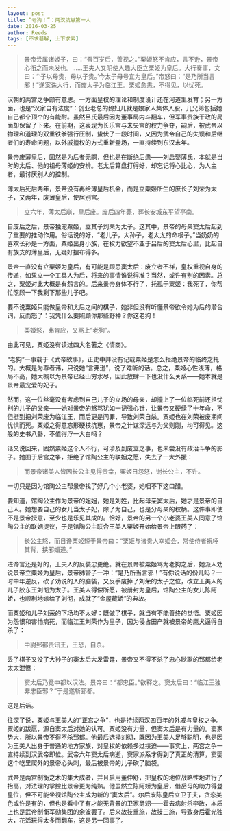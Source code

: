 ```yaml
---
layout: post
title: “老狗！”：两汉坑崽第一人
date: 2016-03-25
author: Reeds
tags: [不求甚解, 上下求索]
---
```


> 景帝尝属诸姬子，曰：“吾百岁后，善视之。”栗姬怒不肯应，言不逊，景帝心衔之而未发也。……王夫人又阴使人趣大臣立栗姬为皇后。大行奏事，文曰：“‘子以母贵，母以子贵。’今太子母号宜为皇后。”帝怒曰：“是乃所当言邪！”遂案诛大行，而废太子为临江王。栗姬愈恚，不得见，以忧死。

汉朝的两宫之争颇有意思。一方面皇权的理论和制度设计还在河道里发育；另一方面，也是“汉家自有法度”：创业老总的媳妇儿就是娘家人集体入股，几兄弟包括她自己都个顶个的有能耐。虽然吕氏最后因为董事局内斗翻车，但军事贵族干政的局面却保留了下来。在前期，这表现为长乐宫与未央宫的权力争夺，嗣后，被武帝以物理和道理的双重铁拳强行压制，蛰伏了一段时间，又因为武帝自己的失误和后继者们的寿命问题，以外戚擅权的方式重新登场，一直持续到东汉末年。

景帝废薄皇后，固然是为后者无嗣，但也是在断绝后患——刘启娶薄氏，本就是当时的太后、他的祖母薄姬的安排。老太后算盘打得好，却忘记将心比心，为人主者，最讨厌别人的控制。

薄太后死后两年，景帝没有再给薄皇后机会，而是立粟姬所生的庶长子刘荣为太子，又两年，废薄皇后，使居别宫。 

> 立六年，薄太后崩，皇后废。废后四年薨，葬长安城东平望亭南。 

自废后之后，景帝独宠粟姬，立其子刘荣为太子。这其中，景帝的母亲窦太后起到了重要的推动作用。俗话说的好，“老儿子，大孙子，老太太的命根子。”当奶奶的喜欢长孙是一方面，粟姬出身小族，在权力欲望不亚于吕后的窦太后心里，比起自有族支的薄皇后，无疑好摆布得多。

景帝一直没有立粟姬为皇后，有可能是顾忌窦太后：废立者不祥，皇权重视自身的传递，如果立一个工具人为后，将来的事情谁说得准？当然，或许有别的因素。总之，粟姬对此大概是有怨言的。后来景帝身体不行了，托孤于粟姬：我死了，你帮忙照顾一下我剩下那些儿子吧。

要不说粟姬只能做皇帝和太后之间的棋子，她非但没有听懂景帝欲令她为后的潜台词，反而怒了：我凭什么要照顾你那些野种？你这老狗！

> 栗姬怒，弗肯应，又骂上“老狗”。

由此可见，粟姬没有读过四大名著之《情商》。

“老狗”一事载于《武帝故事》，正史中并没有记载粟姬是怎么拒绝景帝的临终之托的。大概是为尊者讳，只说她“言弗逊”，说了难听的话。总之，粟姬心性浅薄，格局不高，她大概以为景帝已经山穷水尽，因此放肆一下也没什么关系——她本就是景帝最宠爱的妃子。

然而，这一位丝毫没有考虑到自己儿子的立场的母亲，却撞上了一位临死前还担忧别的儿子的父亲——她对景帝的怒骂犹如一记强心针，让景帝又硬续了十年命，不但挺到把刘荣废为临江王，而后更是问罪，导致刘荣自杀。粟姬也在刘荣被废期间忧惧而死。粟姬之得意忘形硬核坑崽，景帝之计谋深远与为父则刚，均可得见。这般的史书八卦，不值得浮一大白吗？

话又说回来，固然粟姬这个人不行，可涉及到废立之事，也未尝没有政治斗争的影子。她囿于后宫之争，拒绝了馆陶公主的联姻之愿，失去了一大外援：

> 而景帝诸美人皆因长公主见得贵幸，栗姬日怨怒，谢长公主，不许。

一切只是因为馆陶公主帮景帝找了好几个小老婆，她咽不下这口醋。

要知道，馆陶公主作为景帝的姐姐，她是刘姓，比起母亲窦太后，她才是景帝的自己人。她想要自己的女儿当太子妃，除了为自己，也是分母亲的权柄。这件事即使不是景帝授意，至少也是乐见其成的。恰好，景帝的另一个小老婆王美人同意了馆陶公主的联姻提议，于是馆陶公主联合王美人粟姬开始给景帝上眼药了：

> 长公主怒，而日谗栗姬短于景帝曰：“栗姬与诸贵人幸姬会，常使侍者祝唾其背，挟邪媚道。”

进谗言还是好的，王夫人的反装忠更绝。就在景帝被粟姬骂为老狗之后，她派人劝说景帝立粟姬为皇后，景帝肺管子一冲：“是乃所当言邪！”有你说话的份儿吗？一时中年逆反，砍了劝说的人的脑袋，又反手废掉了刘荣的太子之位，改立王美人的儿子胶东王刘彻为太子。王美人得偿所愿，被册封为皇后，馆陶公主的女儿陈阿娇，也顺利地嫁给了刘彻，成就了“金屋藏娇”的典故。

而粟姬和儿子刘荣的下场均不太好：既做了棋子，就当有不能善终的觉悟。粟姬因为怨恨和害怕病死，而临江王刘荣作为皇子，因为侵占田产就被景帝的鹰犬逼得自杀了：

> 中尉郅都责讯王，王恐，自杀。

丢了棋子又没了大孙子的窦太后大发雷霆，景帝又不得不杀了忠心耿耿的郅都给老太太泄愤：

> 窦太后乃竟中都以汉法。景帝曰：“都忠臣。”欲释之。窦太后曰：“临江王独非忠臣邪？”于是遂斩郅都。

这是后话。

往深了说，粟姬与王美人的“正宫之争”，也是持续两汉四百年的外戚与皇权之争。粟姬的跋扈，源自窦太后对她的认可。粟姬没有力量，但窦太后是有力量的。窦家势大，所以景帝不得不杀郅都。他最后选择刘彻，既因为王美人足够聪明，也是因为王美人出身于普通的地方家族，对皇权的依赖多过挟迫——事实上，两宫之争一直持续到汉武帝即位。武帝六年窦太后病逝，窦家派系才得到了真正的清算，窦婴这个吃里爬外的景帝心头刺，最后被景帝的儿子砍了脑袋。

武帝是两宫制衡之术的集大成者，并且启用董仲舒，把皇权的地位战略性地进行了抬高，对法理的掌控比景帝更为纯熟。他虽然立陈阿娇为皇后，借岳母的助力得登皇位，但不可能坐视馆陶公主成为新的“窦太后”。尔后废陈皇后立卫子夫，贪恋美色或许是有的，但也是看中了有才能无背景的卫家舅甥——霍去病射杀李敢，本质上也是武帝制衡军勋集团的余波罢了。后来故技重施，故技三施，导致身后霍光独大，花活玩得太多而翻车，这是另一回事了。